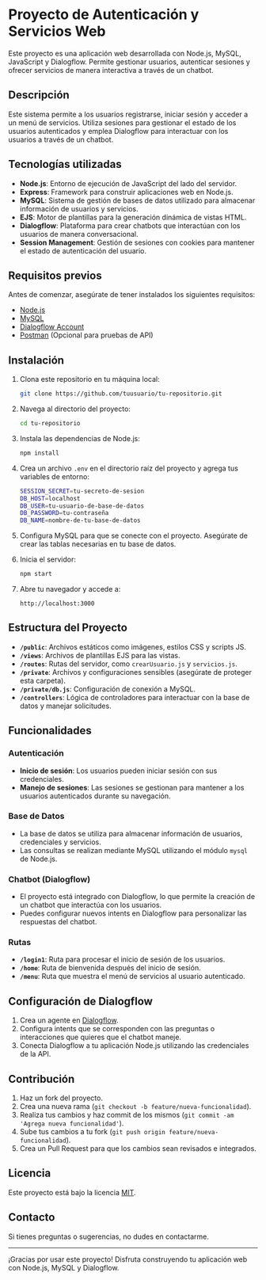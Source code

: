# Proyecto de Autenticación y Servicios Web

Este proyecto es una aplicación web desarrollada con Node.js, MySQL, JavaScript y Dialogflow. Permite gestionar usuarios, autenticar sesiones y ofrecer servicios de manera interactiva a través de un chatbot.

## Descripción

Este sistema permite a los usuarios registrarse, iniciar sesión y acceder a un menú de servicios. Utiliza sesiones para gestionar el estado de los usuarios autenticados y emplea Dialogflow para interactuar con los usuarios a través de un chatbot.

## Tecnologías utilizadas

- **Node.js**: Entorno de ejecución de JavaScript del lado del servidor.
- **Express**: Framework para construir aplicaciones web en Node.js.
- **MySQL**: Sistema de gestión de bases de datos utilizado para almacenar información de usuarios y servicios.
- **EJS**: Motor de plantillas para la generación dinámica de vistas HTML.
- **Dialogflow**: Plataforma para crear chatbots que interactúan con los usuarios de manera conversacional.
- **Session Management**: Gestión de sesiones con cookies para mantener el estado de autenticación del usuario.

## Requisitos previos

Antes de comenzar, asegúrate de tener instalados los siguientes requisitos:

- [Node.js](https://nodejs.org/)
- [MySQL](https://www.mysql.com/)
- [Dialogflow Account](https://dialogflow.cloud.google.com/)
- [Postman](https://www.postman.com/) (Opcional para pruebas de API)

## Instalación

1. Clona este repositorio en tu máquina local:

    ```bash
    git clone https://github.com/tuusuario/tu-repositorio.git
    ```

2. Navega al directorio del proyecto:

    ```bash
    cd tu-repositorio
    ```

3. Instala las dependencias de Node.js:

    ```bash
    npm install
    ```

4. Crea un archivo `.env` en el directorio raíz del proyecto y agrega tus variables de entorno:

    ```bash
    SESSION_SECRET=tu-secreto-de-sesion
    DB_HOST=localhost
    DB_USER=tu-usuario-de-base-de-datos
    DB_PASSWORD=tu-contraseña
    DB_NAME=nombre-de-tu-base-de-datos
    ```

5. Configura MySQL para que se conecte con el proyecto. Asegúrate de crear las tablas necesarias en tu base de datos.

6. Inicia el servidor:

    ```bash
    npm start
    ```

7. Abre tu navegador y accede a:

    ```
    http://localhost:3000
    ```

## Estructura del Proyecto

- **`/public`**: Archivos estáticos como imágenes, estilos CSS y scripts JS.
- **`/views`**: Archivos de plantillas EJS para las vistas.
- **`/routes`**: Rutas del servidor, como `crearUsuario.js` y `servicios.js`.
- **`/private`**: Archivos y configuraciones sensibles (asegúrate de proteger esta carpeta).
- **`/private/db.js`**: Configuración de conexión a MySQL.
- **`/controllers`**: Lógica de controladores para interactuar con la base de datos y manejar solicitudes.

## Funcionalidades

### Autenticación

- **Inicio de sesión**: Los usuarios pueden iniciar sesión con sus credenciales.
- **Manejo de sesiones**: Las sesiones se gestionan para mantener a los usuarios autenticados durante su navegación.

### Base de Datos

- La base de datos se utiliza para almacenar información de usuarios, credenciales y servicios.
- Las consultas se realizan mediante MySQL utilizando el módulo `mysql` de Node.js.

### Chatbot (Dialogflow)

- El proyecto está integrado con Dialogflow, lo que permite la creación de un chatbot que interactúa con los usuarios.
- Puedes configurar nuevos intents en Dialogflow para personalizar las respuestas del chatbot.

### Rutas

- **`/login1`**: Ruta para procesar el inicio de sesión de los usuarios.
- **`/home`**: Ruta de bienvenida después del inicio de sesión.
- **`/menu`**: Ruta que muestra el menú de servicios al usuario autenticado.

## Configuración de Dialogflow

1. Crea un agente en [Dialogflow](https://dialogflow.cloud.google.com/).
2. Configura intents que se corresponden con las preguntas o interacciones que quieres que el chatbot maneje.
3. Conecta Dialogflow a tu aplicación Node.js utilizando las credenciales de la API.

## Contribución

1. Haz un fork del proyecto.
2. Crea una nueva rama (`git checkout -b feature/nueva-funcionalidad`).
3. Realiza tus cambios y haz commit de los mismos (`git commit -am 'Agrega nueva funcionalidad'`).
4. Sube tus cambios a tu fork (`git push origin feature/nueva-funcionalidad`).
5. Crea un Pull Request para que los cambios sean revisados e integrados.

## Licencia

Este proyecto está bajo la licencia [MIT](LICENSE).

## Contacto

Si tienes preguntas o sugerencias, no dudes en contactarme.

---

¡Gracias por usar este proyecto! Disfruta construyendo tu aplicación web con Node.js, MySQL y Dialogflow.







